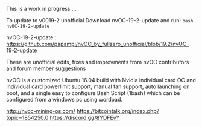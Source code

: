 This is a work in progress ...

To update to v0019-2 unofficial Download nvOC-19-2-update and run:
```bash nvOC-19-2-update```

nvOC-19-2-update : https://github.com/papampi/nvOC_by_fullzero_unofficial/blob/19.2/nvOC-19-2-update

These are unofficial edits, fixes and improvments from nvOC contributors and forum member suggestions


nvOC is a customized Ubuntu 16.04 build with Nvidia individual card OC and individual card powerlimit support, manual fan support, auto launching on boot, and a single easy to configure Bash Script (1bash) which can be configured from a windows pc using wordpad.


http://nvoc-mining-os.com/
https://bitcointalk.org/index.php?topic=1854250.0
https://discord.gg/8YDFEvY
